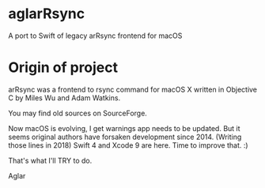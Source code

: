 # aglarRsync

A port to Swift of legacy arRsync frontend for macOS

# Origin of project

arRsync was a frontend to rsync command for macOS X written in Objective C by Miles Wu and Adam Watkins.

You may find old sources on SourceForge.

Now macOS is evolving, I get warnings app needs to be updated. But it seems original authors have forsaken development since 2014. (Writing those lines in 2018) Swift 4 and Xcode 9 are here. Time to improve that. :)

That's what I'll TRY to do.

Aglar